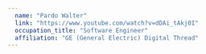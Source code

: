 ```yaml
---
  name: "Pardo Walter"
  link: "https://www.youtube.com/watch?v=dDAi_tAkj0I"
  occupation_title: "Software Engineer"
  affiliation: "GE (General Electric) Digital Thread"
---
```

